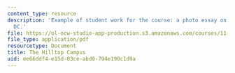 ```yaml
---
content_type: resource
description: 'Example of student work for the course: a photo essay on Washington,
  DC.'
file: https://ol-ocw-studio-app-production.s3.amazonaws.com/courses/11-309j-sites-in-sight-photography-as-inquiry-fall-2003/ee66ddf4e15d03ceabd0794e190c1d9a_latonyagreen.pdf
file_type: application/pdf
resourcetype: Document
title: The Hilltop Campus
uid: ee66ddf4-e15d-03ce-abd0-794e190c1d9a
---
```

